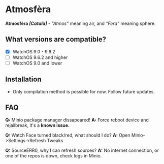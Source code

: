 # Atmosfèra
**Atmosfèra *[Català]*** - *"Atmos"* meaning air, and *"Fera"* meaning sphere.
## What versions are compatible?
- [x] WatchOS 9.0 - 9.6.2
- [ ] WatchOS 9.6.2 and higher
- [ ] WatchOS 9.0 and lower
## Installation
- Only compilation method is possible for now. Follow future updates.
## FAQ
**Q:** Minio package manager dissapeared!
**A:** Force reboot device and rejailbreak, it's a **known issue.**

**Q:** Watch Face turned black/red, what should I do?
**A:** Open Minio->Settings->Refresh Tweaks

**Q:** SourceERR0, why I can refresh sources?
**A:** No internet connection, or one of the repos is down, check logs in Minio.
